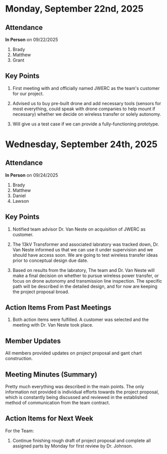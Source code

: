 
# Monday, September 22nd, 2025

## Attendance

**In Person** on 09/22/2025

1. Brady
2. Matthew
3. Grant

## Key Points

1. First meeting with and officially named JWERC as the team's customer for our project.

2. Advised us to buy pre-built drone and add necessary tools (sensors for most everything, could speak with drone companies to help
   mount if necessary) whether we decide on wireless transfer or solely autonomy.

3. Will give us a test case if we can provide a fully-functioning prototype.

# Wednesday, September 24th, 2025

## Attendance

**In Person** on 09/24/2025

1. Brady
2. Matthew
3. Daniel
4. Lawson

## Key Points

1. Notified team advisor Dr. Van Neste on acquisition of JWERC as customer.

2. The 13kV Transformer and associated labratory was tracked down, Dr. Van Neste informed us that we can use it under supervision and
   we should have access soon. We are going to test wireless transfer ideas prior to conceptual design due date.

3. Based on results from the labratory, The team and Dr. Van Neste will make a final decision on whether to pursue wireless power transfer,
   or focus on drone autonomy and transmission line inspection. The specific path will be described in the detailed design, and for now are
   keeping the project proposal broad.

## Action Items From Past Meetings

1. Both action items were fulfilled. A customer was selected and the meeting with Dr. Van Neste took place.

## Member Updates

All members provided updates on project proposal and gant chart construction.

## Meeting Minutes (Summary)
Pretty much everything was described in the main points. The only information not provided is individual efforts towards the project proposal,
which is constantly being discussed and reviewed in the established method of communication from the team contract.


## Action Items for Next Week

For the Team:
1. Continue finishing rough draft of project proposal and complete all assigned parts by Monday for first review by Dr. Johnson.
